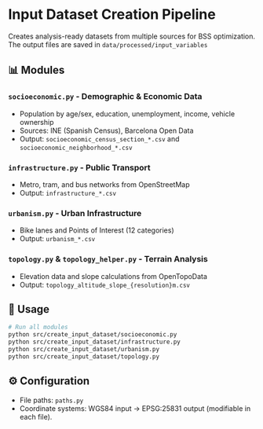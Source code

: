 # Input Dataset Creation Pipeline

Creates analysis-ready datasets from multiple sources for BSS optimization. The output files are saved in `data/processed/input_variables`

## 📊 Modules

### `socioeconomic.py` - Demographic & Economic Data
- Population by age/sex, education, unemployment, income, vehicle ownership
- Sources: INE (Spanish Census), Barcelona Open Data
- Output: `socioeconomic_census_section_*.csv` and `socioeconomic_neighborhood_*.csv` 

### `infrastructure.py` - Public Transport
- Metro, tram, and bus networks from OpenStreetMap
- Output: `infrastructure_*.csv`

### `urbanism.py` - Urban Infrastructure
- Bike lanes and Points of Interest (12 categories)
- Output: `urbanism_*.csv`

### `topology.py` & `topology_helper.py` - Terrain Analysis
- Elevation data and slope calculations from OpenTopoData
- Output: `topology_altitude_slope_{resolution}m.csv`

## 🚀 Usage

```bash
# Run all modules
python src/create_input_dataset/socioeconomic.py
python src/create_input_dataset/infrastructure.py
python src/create_input_dataset/urbanism.py
python src/create_input_dataset/topology.py
```

## ⚙️ Configuration

- File paths: `paths.py`
- Coordinate systems: WGS84 input → EPSG:25831 output (modifiable in each file).

